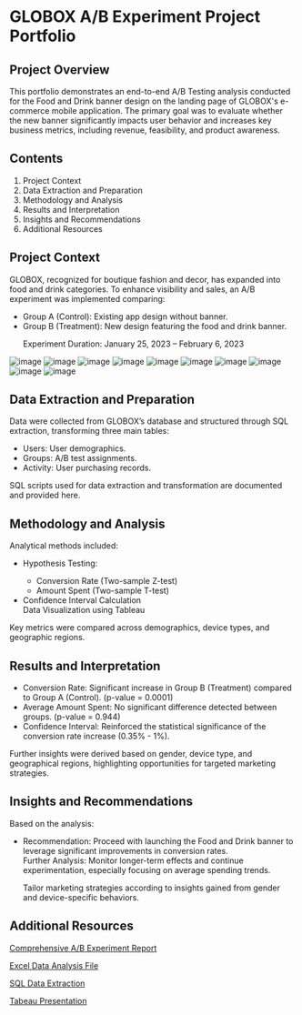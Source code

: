 # GLOBOX A/B Experiment Project Portfolio

## Project Overview

This portfolio demonstrates an end-to-end A/B Testing analysis conducted for the Food and Drink banner design on the landing page of GLOBOX's e-commerce mobile application.
The primary goal was to evaluate whether the new banner significantly impacts user behavior and increases key business metrics, including revenue, feasibility, and product awareness.

## Contents
<ol>
<li>Project Context</li>

<li>Data Extraction and Preparation</li>

<li>Methodology and Analysis</li>

<li>Results and Interpretation</li>

<li>Insights and Recommendations</li>

<li>Additional Resources</li>
</ol>

## Project Context

GLOBOX, recognized for boutique fashion and decor, has expanded into food and drink categories. To enhance visibility and sales, an A/B experiment was implemented comparing:
<ul>
<li>Group A (Control): Existing app design without banner.</li>

<li>Group B (Treatment): New design featuring the food and drink banner.</li>

Experiment Duration: January 25, 2023 – February 6, 2023
</ul>

![image](https://github.com/Softechanalytics/AB_Testing_Tableau/blob/main/images/p1.png)
![image](https://github.com/Softechanalytics/AB_Testing_Tableau/blob/main/images/p2.png)
![image](https://github.com/Softechanalytics/AB_Testing_Tableau/blob/main/images/p3.png)
![image](https://github.com/Softechanalytics/AB_Testing_Tableau/blob/main/images/p4.png)
![image](https://github.com/Softechanalytics/AB_Testing_Tableau/blob/main/images/p5.png)
![image](https://github.com/Softechanalytics/AB_Testing_Tableau/blob/main/images/p6.png)
![image](https://github.com/Softechanalytics/AB_Testing_Tableau/blob/main/images/p7.png)
![image](https://github.com/Softechanalytics/AB_Testing_Tableau/blob/main/images/p8.png)
![image](https://github.com/Softechanalytics/AB_Testing_Tableau/blob/main/images/p9.png)
![image](https://github.com/Softechanalytics/AB_Testing_Tableau/blob/main/images/p10.png)


## Data Extraction and Preparation

Data were collected from GLOBOX’s database and structured through SQL extraction, transforming three main tables:
<ul>
<li>Users: User demographics.</li>

<li>Groups: A/B test assignments.</li>

<li>Activity: User purchasing records.</li>
</ul>
SQL scripts used for data extraction and transformation are documented and provided here.

## Methodology and Analysis

Analytical methods included:
<ul>
  
<li>Hypothesis Testing:</li>
<ul>
<li>Conversion Rate (Two-sample Z-test)</li>

<li> Amount Spent (Two-sample T-test)</li>
</ul>
<li>Confidence Interval Calculation</li>

</li>Data Visualization using Tableau </ul>


Key metrics were compared across demographics, device types, and geographic regions.

## Results and Interpretation
<ul>
<li>Conversion Rate: Significant increase in Group B (Treatment) compared to Group A (Control). (p-value = 0.0001)</li>

<li>Average Amount Spent: No significant difference detected between groups. (p-value = 0.944)</li>

<li>Confidence Interval: Reinforced the statistical significance of the conversion rate increase (0.35% - 1%).</li>
</ul>
Further insights were derived based on gender, device type, and geographical regions, highlighting opportunities for targeted marketing strategies.

## Insights and Recommendations

Based on the analysis:
<ul>
<li>Recommendation: Proceed with launching the Food and Drink banner to leverage significant improvements in conversion rates.</li>

</li>Further Analysis: Monitor longer-term effects and continue experimentation, especially focusing on average spending trends.</li>

Tailor marketing strategies according to insights gained from gender and device-specific behaviors.</li>
</ul>

## Additional Resources
[Comprehensive A/B Experiment Report](https://github.com/Softechanalytics/AB_Testing_Tableau/blob/main/AB.pdf)

[Excel Data Analysis File](https://github.com/Softechanalytics/AB_Testing_Tableau/blob/main/globox_extraction_masterschoolProject.xlsx)

[SQL Data Extraction](https://github.com/Softechanalytics/AB_Testing_Tableau/blob/main/SQLdataExtraction.pdf)

[Tabeau Presentation](https://public.tableau.com/app/profile/chukwuemeka.isaac.anyakwu/viz/GloboxProjectChuksIsaac/Globox?publish=yes)




